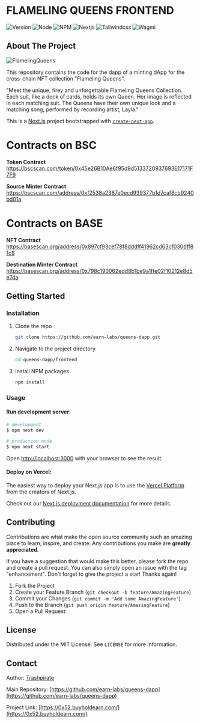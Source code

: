 # FLAMELING QUEENS FRONTEND

![Version](https://img.shields.io/badge/version-1.0.0-blue.svg?style=for-the-badge)
![Node](https://img.shields.io/badge/node-v12.22.9-blue.svg?style=for-the-badge)
![NPM](https://img.shields.io/badge/npm-v10.5.1-blue?style=for-the-badge)
![Nextjs](https://img.shields.io/badge/next-v14.2.3-blue?style=for-the-badge)
![Tailwindcss](https://img.shields.io/badge/TailwindCSS-v3.4.1-blue?style=for-the-badge)
![Wagmi](https://img.shields.io/badge/Wagmi-v2.5.19-blue?style=for-the-badge)



<!-- ABOUT THE PROJECT -->
## About The Project

![FlamelingQueens](https://github.com/trashpirate/queens-frontend/blob/master/public/title.png?raw=true)

This repository contains the code for the dapp of a minting dApp for the cross-chain NFT collection "Flameling Queens". 

"Meet the unique, firey and unforgettable Flameling Queens Collection. Each suit, like a deck of cards, holds its own Queen. Her image is reflected in each matching suit. The Queens have their own unique look and a matching song, performed by recording artist, Layla."

This is a [Next.js](https://nextjs.org/) project bootstrapped with [`create-next-app`](https://github.com/vercel/next.js/tree/canary/packages/create-next-app).

# Contracts on BSC
**Token Contract**  
https://bscscan.com/token/0x45e26B10Ae6f95d9d5133720937693E17171F7F9

**Source Minter Contract**  
https://bscscan.com/address/0xf2538a2387e0ecd939377b1d7caf8cb9240bd01a


# Contracts on BASE 
**NFT Contract**  
https://basescan.org/address/0x897cf93cef78f8dddff41962cd63cf030dff81c8

**Destination Minter Contract**  
https://basescan.org/address/0x798c190062edd8b1be9a1ffe02f10212e8d5e7da

<!-- GETTING STARTED -->
## Getting Started

### Installation

1. Clone the repo
   ```sh
   git clone https://github.com/earn-labs/queens-dapp.git
   ```
2. Navigate to the project directory
   ```sh
   cd queens-dapp/frontend
   ```
3. Install NPM packages
   ```sh
   npm install
   ```

### Usage

#### Run development server:

```bash
# development
$ npm next dev

# production mode
$ npm next start
```

Open [http://localhost:3000](http://localhost:3000) with your browser to see the result.

#### Deploy on Vercel:

The easiest way to deploy your Next.js app is to use the [Vercel Platform](https://vercel.com/new?utm_medium=default-template&filter=next.js&utm_source=create-next-app&utm_campaign=create-next-app-readme) from the creators of Next.js.

Check out our [Next.js deployment documentation](https://nextjs.org/docs/deployment) for more details.


<!-- CONTRIBUTING -->
## Contributing

Contributions are what make the open source community such an amazing place to learn, inspire, and create. Any contributions you make are **greatly appreciated**.

If you have a suggestion that would make this better, please fork the repo and create a pull request. You can also simply open an issue with the tag "enhancement".
Don't forget to give the project a star! Thanks again!

1. Fork the Project
2. Create your Feature Branch (`git checkout -b feature/AmazingFeature`)
3. Commit your Changes (`git commit -m 'Add some AmazingFeature'`)
4. Push to the Branch (`git push origin feature/AmazingFeature`)
5. Open a Pull Request


<!-- LICENSE -->
## License

Distributed under the MIT License. See `LICENSE` for more information.

<!-- CONTACT -->
## Contact

Author: [Trashpirate](https://github.com/trashpirate)

Main Repository: [https://github.com/earn-labs/queens-dapp](https://github.com/earn-labs/queens-dapp)

Project Link: [https://0x52.buyholdearn.com/](https://0x52.buyholdearn.com/)


